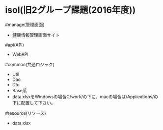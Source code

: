 # isol(旧2グループ課題(2016年度))  
#manage(管理画面)  

 - 健康情報管理画面サイト  
 
#api(API)  

 - WebAPI  

#common(共通ロジック)  

 - Util  
 - Dao  
 - Dto  
 - Base系  
 - data.xlsxをWindowsの場合C/work/の下に、macの場合は/Applications/の下に配置して下さい。  

#resource(リソース)  

 - data.xlsx  
 
